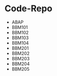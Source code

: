 # Code-Repo
  + ABAP
  + BBM101
  + BBM102
  + BBM103
  + BBM104
  + BBM201
  + BBM202
  + BBM203
  + BBM204
  + BBM205




